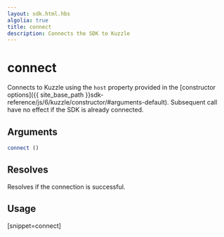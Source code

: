 ```yaml
---
layout: sdk.html.hbs
algolia: true
title: connect
description: Connects the SDK to Kuzzle
---
```



# connect

Connects to Kuzzle using the `host` property provided in the [constructor options]({{ site_base_path }}sdk-reference/js/6/kuzzle/constructor/#arguments-default).
Subsequent call have no effect if the SDK is already connected.

## Arguments

```javascript
connect ()
```

## Resolves

Resolves if the connection is successful.

## Usage

[snippet=connect]
